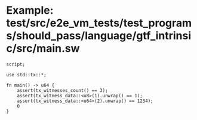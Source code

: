# Example: test/src/e2e_vm_tests/test_programs/should_pass/language/gtf_intrinsic/src/main.sw

```sway
script;

use std::tx::*;

fn main() -> u64 {
    assert(tx_witnesses_count() == 3);
    assert(tx_witness_data::<u8>(1).unwrap() == 1);
    assert(tx_witness_data::<u64>(2).unwrap() == 1234);
    0
}

```
